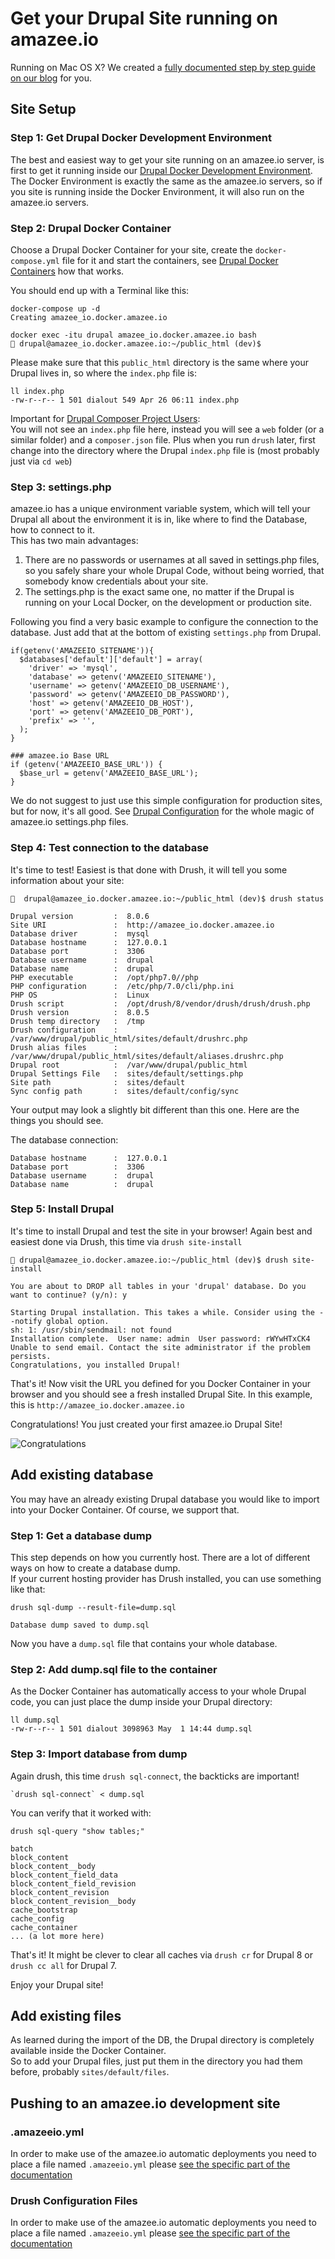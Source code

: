# Get your Drupal Site running on amazee.io

<!-- toc -->

Running on Mac OS X? We created a [fully documented step by step guide on our blog](https://stories.amazee.io/easy-local-drupal-development-on-os-x-a01a343f99e3) for you.

## Site Setup

### Step 1: Get Drupal Docker Development Environment

The best and easiest way to get your site running on an amazee.io server, is first to get it running inside our [Drupal Docker Development Environment](../local_docker_development/local_docker_development.md). The Docker Environment is exactly the same as the amazee.io servers, so if you site is running inside the Docker Environment, it will also run on the amazee.io servers.

### Step 2: Drupal Docker Container

Choose a Drupal Docker Container for your site, create the `docker-compose.yml` file for it and start the containers, see [Drupal Docker Containers](../local_docker_development/drupal_site_containers.md) how that works.

You should end up with a Terminal like this:

    docker-compose up -d
    Creating amazee_io.docker.amazee.io

    docker exec -itu drupal amazee_io.docker.amazee.io bash
    🔨 drupal@amazee_io.docker.amazee.io:~/public_html (dev)$

Please make sure that this `public_html` directory is the same where your Drupal lives in, so where the `index.php` file is:

    ll index.php
    -rw-r--r-- 1 501 dialout 549 Apr 26 06:11 index.php


Important for [Drupal Composer Project Users](https://github.com/drupal-composer/drupal-project):  
You will not see an `index.php` file here, instead you will see a `web` folder (or a similar folder) and a `composer.json` file. Plus when you run `drush` later, first change into the directory where the Drupal `index.php` file is (most probably just via `cd web`)

### Step 3: settings.php

amazee.io has a unique environment variable system, which will tell your Drupal all about the environment it is in, like where to find the Database, how to connect to it.  
This has two main advantages:
1. There are no passwords or usernames at all saved in settings.php files, so you safely share your whole Drupal Code, without being worried, that somebody know credentials about your site.
2. The settings.php is the exact same one, no matter if the Drupal is running on your Local Docker, on the development or production site.

Following you find a very basic example to configure the connection to the database. Just add that at the bottom of existing `settings.php` from Drupal.

```
if(getenv('AMAZEEIO_SITENAME')){
  $databases['default']['default'] = array(
    'driver' => 'mysql',
    'database' => getenv('AMAZEEIO_SITENAME'),
    'username' => getenv('AMAZEEIO_DB_USERNAME'),
    'password' => getenv('AMAZEEIO_DB_PASSWORD'),
    'host' => getenv('AMAZEEIO_DB_HOST'),
    'port' => getenv('AMAZEEIO_DB_PORT'),
    'prefix' => '',
  );
}

### amazee.io Base URL
if (getenv('AMAZEEIO_BASE_URL')) {
  $base_url = getenv('AMAZEEIO_BASE_URL');
}
```

We do not suggest to just use this simple configuration for production sites, but for now, it's all good. See [Drupal Configuration](../drupal/settingsphpfiles.md) for the whole magic of amazee.io settings.php files.

### Step 4: Test connection to the database

It's time to test! Easiest is that done with Drush, it will tell you some information about your site:

    🔨  drupal@amazee_io.docker.amazee.io:~/public_html (dev)$ drush status

    Drupal version         :  8.0.6
    Site URI               :  http://amazee_io.docker.amazee.io
    Database driver        :  mysql
    Database hostname      :  127.0.0.1
    Database port          :  3306
    Database username      :  drupal
    Database name          :  drupal
    PHP executable         :  /opt/php7.0//php
    PHP configuration      :  /etc/php/7.0/cli/php.ini
    PHP OS                 :  Linux
    Drush script           :  /opt/drush/8/vendor/drush/drush/drush.php
    Drush version          :  8.0.5
    Drush temp directory   :  /tmp
    Drush configuration    :  /var/www/drupal/public_html/sites/default/drushrc.php
    Drush alias files      :  /var/www/drupal/public_html/sites/default/aliases.drushrc.php
    Drupal root            :  /var/www/drupal/public_html
    Drupal Settings File   :  sites/default/settings.php
    Site path              :  sites/default
    Sync config path       :  sites/default/config/sync

Your output may look a slightly bit different than this one. Here are the things you should see.

The database connection:

    Database hostname      :  127.0.0.1
    Database port          :  3306
    Database username      :  drupal
    Database name          :  drupal


### Step 5: Install Drupal

It's time to install Drupal and test the site in your browser! Again best and easiest done via Drush, this time via `drush site-install`

    🔨 drupal@amazee_io.docker.amazee.io:~/public_html (dev)$ drush site-install

    You are about to DROP all tables in your 'drupal' database. Do you want to continue? (y/n): y

    Starting Drupal installation. This takes a while. Consider using the --notify global option.
    sh: 1: /usr/sbin/sendmail: not found
    Installation complete.  User name: admin  User password: rWYwHTxCK4
    Unable to send email. Contact the site administrator if the problem persists.
    Congratulations, you installed Drupal!

That's it! Now visit the URL you defined for you Docker Container in your browser and you should see a fresh installed Drupal Site. In this example, this is `http://amazee_io.docker.amazee.io`

Congratulations! You just created your first amazee.io Drupal Site!

![Congratulations](congratulations.gif)

## Add existing database

You may have an already existing Drupal database you would like to import into your Docker Container. Of course, we support that.

### Step 1: Get a database dump

This step depends on how you currently host. There are a lot of different ways on how to create a database dump.  
If your current hosting provider has Drush installed, you can use something like that:

    drush sql-dump --result-file=dump.sql

    Database dump saved to dump.sql

Now you have a `dump.sql` file that contains your whole database.

### Step 2: Add dump.sql file to the container

As the Docker Container has automatically access to your whole Drupal code, you can just place the dump inside your Drupal directory:

    ll dump.sql
    -rw-r--r-- 1 501 dialout 3098963 May  1 14:44 dump.sql

### Step 3: Import database from dump

Again drush, this time `drush sql-connect`, the backticks are important!

    `drush sql-connect` < dump.sql

You can verify that it worked with:

    drush sql-query "show tables;"

    batch
    block_content
    block_content__body
    block_content_field_data
    block_content_field_revision
    block_content_revision
    block_content_revision__body
    cache_bootstrap
    cache_config
    cache_container
    ... (a lot more here)

That's it! It might be clever to clear all caches via `drush cr` for Drupal 8 or `drush cc all` for Drupal 7.

Enjoy your Drupal site!

## Add existing files

As learned during the import of the DB, the Drupal directory is completely available inside the Docker Container.  
So to add your Drupal files, just put them in the directory you had them before, probably `sites/default/files`.

## Pushing to an amazee.io development site



### .amazeeio.yml

In order to make use of the amazee.io automatic deployments you need to place a file named `.amazeeio.yml` please [see the specific part of the documentation](/drupal/amazeeioyml_file.md)

### Drush Configuration Files

In order to make use of the amazee.io automatic deployments you need to place a file named `.amazeeio.yml` please [see the specific part of the documentation](/drupal/amazeeioyml_file.md)

